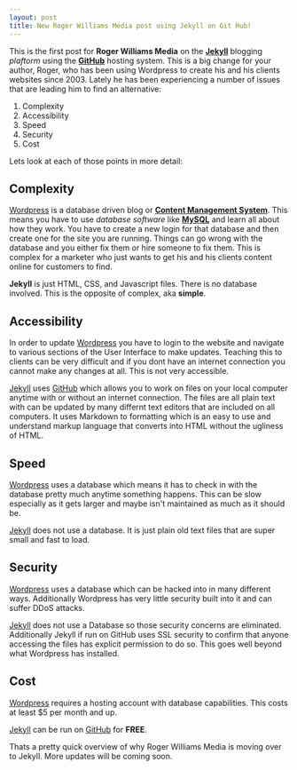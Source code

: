 ```yaml
---
layout: post
title: New Roger Williams Media post using Jekyll on Git Hub!
---
```


This is the first post for **Roger Williams Media** on the **[Jekyll]** blogging *plaftorm* using the **[GitHub]** hosting system. This is a big change for your author, Roger, who has been using Wordpress to create his and his clients websites since 2003. Lately he has been experiencing a number of issues that are leading him to find an alternative:

1. Complexity
2. Accessibility
3. Speed
4. Security
5. Cost

Lets look at each of those points in more detail:
## Complexity
[Wordpress] is a database driven blog or **[Content Management System](CMS)**. This means you have to use *database software* like **[MySQL]** and learn all about how they work. You have to create a new login for that database and then create one for the site you are running. Things can go wrong with the database and you either fix them or hire someone to fix them. This is complex for a marketer who just wants to get his and his clients content online for customers to find.

**Jekyll** is just HTML, CSS, and Javascript files. There is no database involved. This is the opposite of complex, aka **simple**.

## Accessibility
In order to update [Wordpress] you have to login to the website and navigate to various sections of the User Interface to make updates. Teaching this to clients can be very difficult and if you dont have an internet connection you cannot make any changes at all. This is not very accessible.

[Jekyll] uses [GitHub] which allows you to work on files on your local computer anytime with or without an internet connection. The files are all plain text with can be updated by many differnt text editors that are included on all computers. It uses Markdown to formatting which is an easy to use and understand markup language that converts into HTML without the ugliness of HTML.

## Speed
[Wordpress] uses a database which means it has to check in with the database pretty much anytime something happens. This can be slow especially as it gets larger and maybe isn't maintained as much as it should be.

[Jekyll] does not use a database. It is just plain old text files that are super small and fast to load.

## Security
[Wordpress] uses a database which can be hacked into in many different ways. Additionally Wordpress has very little security built into it and can suffer DDoS attacks.

[Jekyll] does not use a Database so those security concerns are eliminated. Additionally Jekyll if run on GitHub uses SSL security to confirm that anyone accessing the files has explicit permission to do so. This goes well beyond what Wordpress has installed.

## Cost
[Wordpress] requires a hosting account with database capabilities. This costs at least $5 per month and up.

[Jekyll] can be run on [GitHub] for **FREE**.

Thats a pretty quick overview of why Roger Williams Media is moving over to Jekyll. More updates will be coming soon.

[Jekyll]: http://jekyllrb.com/
[Wordpress]: http://wordpress.org/
[GitHub]: https://github.com/
[MySQL]: http://www.mysql.com/
[Content Management System]: http://en.wikipedia.org/wiki/Content_management_system
